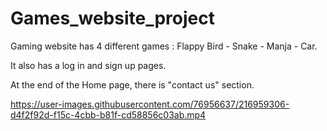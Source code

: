 # Games_website_project

Gaming website has 4 different games : Flappy Bird - Snake - Manja - Car.

It also has a log in and sign up pages.

At the end of the Home page, there is "contact us" section.


https://user-images.githubusercontent.com/76956637/216959306-d4f2f92d-f15c-4cbb-b81f-cd58856c03ab.mp4

